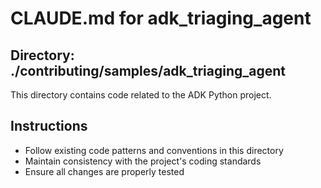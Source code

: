 # CLAUDE.md for adk_triaging_agent

## Directory: ./contributing/samples/adk_triaging_agent

This directory contains code related to the ADK Python project.

## Instructions
- Follow existing code patterns and conventions in this directory
- Maintain consistency with the project's coding standards
- Ensure all changes are properly tested
